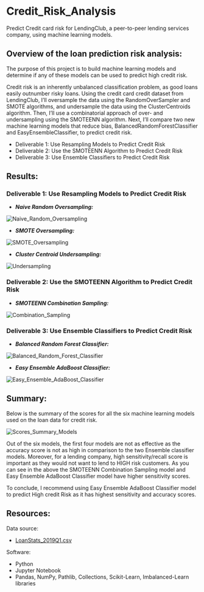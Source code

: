 # Credit_Risk_Analysis
Predict Credit card risk for LendingClub, a peer-to-peer lending services company, using machine learning models.

## Overview of the loan prediction risk analysis:
The purpose of this project is to build machine learning models and determine if any of these models can be used to predict high credit risk. 

Credit risk is an inherently unbalanced classification problem, as good loans easily outnumber risky loans. Using the credit card credit dataset from LendingClub, I’ll oversample the data using the RandomOverSampler and SMOTE algorithms, and undersample the data using the ClusterCentroids algorithm. Then, I’ll use a combinatorial approach of over- and undersampling using the SMOTEENN algorithm. Next, I’ll compare two new machine learning models that reduce bias, BalancedRandomForestClassifier and EasyEnsembleClassifier, to predict credit risk.

- Deliverable 1: Use Resampling Models to Predict Credit Risk
- Deliverable 2: Use the SMOTEENN Algorithm to Predict Credit Risk
- Deliverable 3: Use Ensemble Classifiers to Predict Credit Risk

## Results:
### Deliverable 1: Use Resampling Models to Predict Credit Risk
- ***Naive Random Oversampling:***

![Naive_Random_Oversampling](Resources/Naive_Random_Oversampling.PNG)

- ***SMOTE Oversampling:***

![SMOTE_Oversampling](Resources/SMOTE_Oversampling.PNG)

- ***Cluster Centroid Undersampling:***

![Undersampling](Resources/Undersampling.PNG)

### Deliverable 2: Use the SMOTEENN Algorithm to Predict Credit Risk
- ***SMOTEENN Combination Sampling:***

![Combination_Sampling](Resources/Combination_Sampling.PNG)

### Deliverable 3: Use Ensemble Classifiers to Predict Credit Risk
- ***Balanced Random Forest Classifier:***

![Balanced_Random_Forest_Classifier](Resources/Balanced_Random_Forest_Classifier.PNG)

- ***Easy Ensemble AdaBoost Classifier:***

![Easy_Ensemble_AdaBoost_Classifier](Resources/Easy_Ensemble_AdaBoost_Classifier.PNG)

## Summary:

Below is the summary of the scores for all the six machine learning models used on the loan data for credit risk. 

![Scores_Summary_Models](Resources/Scores_Summary_Models.PNG)

Out of the six models, the first four models are not as effective as the accuracy score is not as high in comparison to the two Ensemble classifier models. Moreover, for a lending company, high sensitivity/recall score is important as they would not want to lend to HIGH risk customers. As you can see in the above the SMOTEENN Combination Sampling model and Easy Ensemble AdaBoost Classifier model have higher sensitivity scores. 

To conclude, I recommend using Easy Ensemble AdaBoost Classifier model to predict High credit Risk as it has highest sensitivity and accuracy scores. 

## Resources:
Data source: 
- [LoanStats_2019Q1.csv](Resources/LoanStats_2019Q1.csv)

Software:
- Python
- Jupyter Notebook
- Pandas, NumPy, Pathlib, Collections, Scikit-Learn, Imbalanced-Learn libraries
